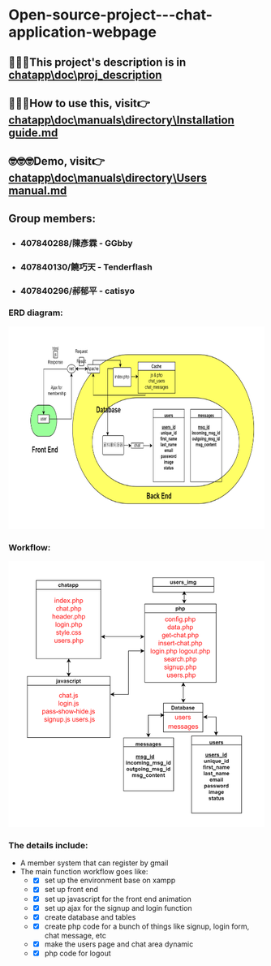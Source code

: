 # Open-source-project---chat-application-webpage
## 👊👊👊This project's description is in [chatapp\doc\proj_description](https://github.com/GGbby/Open-source-project---chat-application-webpage/blob/main/doc/proj_description/project_description.md)

## 💪💪💪How to use this, visit👉 [chatapp\doc\manuals\directory\Installation guide.md](https://github.com/GGbby/Open-source-project---chat-application-webpage/blob/main/doc/manuals/directory/Installation%20guide.md)

## 🤓🤓🤓Demo, visit👉 [chatapp\doc\manuals\directory\Users manual.md](https://github.com/GGbby/Open-source-project---chat-application-webpage/blob/main/doc/manuals/directory/Users%20manual.md)

## Group members:
* ### 407840288/陳彥霖 - GGbby
* ### 407840130/饒巧天 - Tenderflash
* ### 407840296/郝郁平 - catisyo
### ERD diagram:
<img src="https://github.com/GGbby/Open-source-project---chat-application-webpage/blob/93a7964d6067d8a0d3e72980a924b1c1292e3dee/doc/schema_design/ERD_ver1.png" width="800" height="400">

### Workflow:
<img src="https://github.com/GGbby/Open-source-project---chat-application-webpage/blob/main/doc/schema_design/structure.png">

### The details include:
* A member system that can register by gmail
* The main function workflow goes like:
  * -[x] set up the environment base on xampp
  * -[x] set up front end
  * -[x] set up javascript for the front end animation
  * -[x] set up ajax for the signup and login function
  * -[x] create database and tables
  * -[x] create php code for a bunch of things like signup, login form,  chat message, etc
  * -[x] make the users page and chat area dynamic
  * -[x] php code for logout